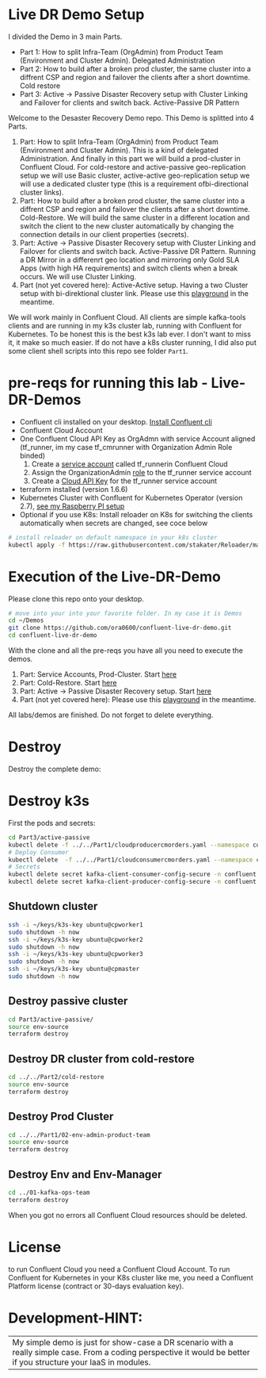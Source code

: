 # Live DR Demo Setup

I divided the Demo in 3 main Parts.
* Part 1: How to split Infra-Team (OrgAdmin) from Product Team (Environment and Cluster Admin). Delegated Administration
* Part 2: How to build after a broken prod cluster, the same cluster into a diffrent CSP and region and failover the clients after a short downtime. Cold restore
* Part 3: Active -> Passive Disaster Recovery setup with Cluster Linking and Failover for clients and switch back. Active-Passive DR Pattern


Welcome to the Desaster Recovery Demo repo. This Demo is splitted into 4 Parts.
1. Part: How to split Infra-Team (OrgAdmin) from Product Team (Environment and Cluster Admin). This is a kind of delegated Administration. And finally in this part we will build a prod-cluster in Confluent Cloud. For cold-restore and active-passive geo-replication setup we will use Basic cluster, active-active geo-replication setup we will use a dedicated cluster type (this is a requirement ofbi-directional cluster links).
2. Part: How to build after a broken prod cluster, the same cluster into a diffrent CSP and region and failover the clients after a short downtime. Cold-Restore. We will build the same cluster in a different location and switch the client to the new cluster automatically by changing the connection details in our client properties (secrets).
3. Part: Active -> Passive Disaster Recovery setup with Cluster Linking and Failover for clients and switch back. Active-Passive DR Pattern. Running a DR Mirror in a differenrt geo location and mirroring only Gold SLA Apps (with high HA requirements) and switch clients when a break occurs. We will use Cluster Linking.
4. Part (not yet covered here): Active-Active setup. Having a two Cluster setup with bi-direktional cluster link. Please use this [playground](https://github.com/ogomezso/disaster-recovery-playground) in the meantime.

We will work mainly in Confluent Cloud. All clients are simple kafka-tools clients and are running in my k3s cluster lab, running with Confluent for Kubernetes.
To be honest this is the best k3s lab ever. I don't want to miss it, it make so much easier.
If do not have a k8s cluster running, I did also put some client shell scripts into this repo see folder `Part1`.

# pre-reqs for running this lab - Live-DR-Demos

* Confluent cli installed on your desktop. [Install Confluent cli](https://docs.confluent.io/confluent-cli/current/install.html)
* Confluent Cloud Account
* One Confluent Cloud API Key as OrgAdmn with service Account aligned (tf_runner, im my case tf_cmrunner with Organization Admin Role binded)
    1. Create a [service account](https://docs.confluent.io/cloud/current/access-management/identity/service-accounts.html) called tf_runnerin Confluent Cloud
    2. Assign the OrganizationAdmin [role](https://docs.confluent.io/cloud/current/access-management/access-control/rbac/overview.html#organizationadmin) to the tf_runner service account
    3. Create a [Cloud API Key](https://docs.confluent.io/cloud/current/access-management/authenticate/api-keys/api-keys.html#cloud-cloud-api-keys) for the tf_runner service account
* terraform installed (version 1.6.6)
* Kubernetes Cluster with Confluent for Kubernetes Operator (version 2.7), [see my Raspberry PI setup](https://github.com/ora0600/cfk-on-rpi)
* Optional if you use K8s: Install reloader on K8s for switching the clients automatically when secrets are changed, see coce below 

```bash
# install reloader on default namespace in your k8s cluster
kubectl apply -f https://raw.githubusercontent.com/stakater/Reloader/master/deployments/kubernetes/reloader.yaml
``` 

# Execution of the Live-DR-Demo

Please clone this repo onto your desktop.
```bash
# move into your into your favorite folder. In my case it is Demos
cd ~/Demos
git clone https://github.com/ora0600/confluent-live-dr-demo.git
cd confluent-live-dr-demo
```

With the clone and all the pre-reqs you have all you need to execute the demos.

1. Part: Service Accounts, Prod-Cluster. Start [here](part1.md)
2. Part: Cold-Restore. Start [here](part2.md)
3. Part: Active -> Passive Disaster Recovery setup. Start [here](part3.md)
4. Part (not yet covered here): Please use this [playground](https://github.com/ogomezso/disaster-recovery-playground) in the meantime.

All labs/demos are finished. Do not forget to delete everything.

# Destroy
Destroy the complete demo:

# Destroy k3s
First the pods and secrets:

```bash
cd Part3/active-passive
kubectl delete -f ../../Part1/cloudproducercmorders.yaml --namespace confluent
# Deploy Consumer
kubectl delete  -f ../../Part1/cloudconsumercmorders.yaml --namespace confluent
# Secrets
kubectl delete secret kafka-client-consumer-config-secure -n confluent
kubectl delete secret kafka-client-producer-config-secure -n confluent
``` 
## Shutdown cluster
```bash
ssh -i ~/keys/k3s-key ubuntu@cpworker1
sudo shutdown -h now
ssh -i ~/keys/k3s-key ubuntu@cpworker2
sudo shutdown -h now
ssh -i ~/keys/k3s-key ubuntu@cpworker3
sudo shutdown -h now
ssh -i ~/keys/k3s-key ubuntu@cpmaster
sudo shutdown -h now
```

## Destroy passive cluster 

```bash
cd Part3/active-passive/
source env-source
terraform destroy
``` 

## Destroy DR cluster from cold-restore

```bash
cd ../../Part2/cold-restore
source env-source
terraform destroy
``` 

## Destroy Prod Cluster

```bash
cd ../../Part1/02-env-admin-product-team
source env-source
terraform destroy
``` 

## Destroy Env and Env-Manager

```bash
cd ../01-kafka-ops-team
terraform destroy
```

When you got no errors all Confluent Cloud resources should be deleted.

# License
to run Confluent Cloud you need a Confluent Cloud Account. To run Confluent for Kubernetes in your K8s cluster like me, you need a Confluent Platform license (contract or 30-days evaluation key).

# Development-HINT:
<table><tr><td>My simple demo is just for show-case a DR scenario with a really simple case. From a coding perspective it would be better if you structure your IaaS in modules.</td></tr></table>







